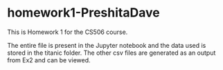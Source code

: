 # homework1-PreshitaDave

This is Homework 1 for the CS506 course. 

The entire file is present in the Jupyter notebook and the data used is stored in the titanic folder. 
The other csv files are generated as an output from Ex2 and can be viewed. 
